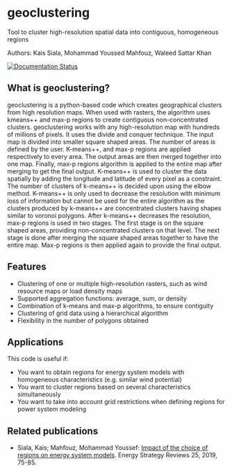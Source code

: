 # geoclustering
Tool to cluster high-resolution spatial data into contiguous, homogeneous regions

Authors: Kais Siala, Mohammad Youssed Mahfouz, Waleed Sattar Khan

[![Documentation Status](https://readthedocs.org/projects/geoclustering/badge/?version=latest)](http://geoclustering.readthedocs.io/en/latest/?badge=latest)

## What is geoclustering?
geoclustering is a python-based code which creates geographical clusters from high resolution maps. When used with rasters, the algorithm uses kmeans++ and max-p regions to create contiguous non-concentrated clusters. geoclustering works with any high-resolution map with hundreds of millions of pixels.
It uses the divide and conquer technique. The input map is divided into smaller square shaped areas. The number of areas is defined by the user. K-means++, and max-p regions are applied respectively to every area. The output areas are then merged together into one map. Finally, max-p regions algorithm is applied to the entire map after merging to get the final output.
K-means++ is used to cluster the data spatially by adding the longitude and latitude of every pixel as a constraint. The number of clusters of k-means++ is decided upon using the elbow method. K-means++ is only used to decrease the resolution with minimum loss of information but cannot be used for the entire algorithm as the clusters produced by k-means++ are concentrated clusters having shapes similar to voronoi polygons.
After k-means++ decreases the resolution, max-p regions is used in two stages. The first stage is on the square shaped areas, providing non-concentrated clusters on that level. The next stage is done after merging the square shaped areas together to have the entire map. Max-p regions is then applied again to provide the final output.

## Features
* Clustering of one or multiple high-resolution rasters, such as wind resource maps or load density maps
* Supported aggregation functions: average, sum, or density
* Combination of k-means and max-p algorithms, to ensure contiguity
* Clustering of grid data using a hierarchical algorithm
* Flexibility in the number of polygons obtained

## Applications
This code is useful if:

* You want to obtain regions for energy system models with homogeneous characteristics (e.g. similar wind potential)
* You want to cluster regions based on several characteristics simultaneously
* You want to take into account grid restrictions when defining regions for power system modeling

## Related publications

* Siala, Kais; Mahfouz, Mohammad Youssef: [Impact of the choice of regions on energy system models](https://doi.org/10.1016/j.esr.2019.100362). Energy Strategy Reviews 25, 2019, 75-85.
